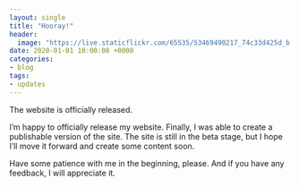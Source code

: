 ```yaml
---
layout: single
title: "Hooray!"
header:
  image: "https://live.staticflickr.com/65535/53469490217_74c33d425d_b.jpg"
date: 2020-01-01 10:00:00 +0000
categories:
- blog
tags:
- updates
---
```


The website is officially released.

I’m happy to officially release my website. Finally, I was able to create a publishable version of the site. The site is still in the beta stage, but I hope I’ll move it forward and create some content soon.

Have some patience with me in the beginning, please. And if you have any feedback, I will appreciate it.
